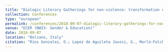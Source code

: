 ```yaml
---
title: "Dialogic Literary Gatherings for non-violence: transformation of interactions"
collection: Conferences
type: "european"
permalink: /conferences/2018-09-07-dialogic-literary-gatherings-for-non-violence-transformation-of-interactions
venue: "ECER (NW33- Gender & Education)"
date: 2018-09-07
location: "Bolzano, Italy"
citation: "Ríos Gonzalez, O.; Lopez de Aguileta Jaussi, G., Morlà-Folch, T., & León-Jiménez, S. (2018). ECER (NW33- Gender & Education). Dialogic Literary Gatherings for non-violence: transformation of interactions (3-7 setembre, Bolzano)"
---
```

